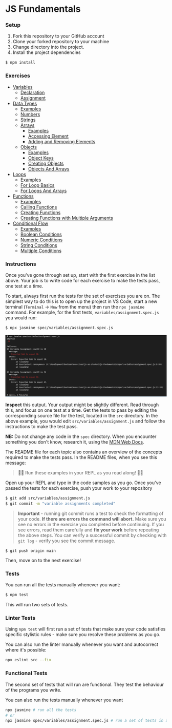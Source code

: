 # JS Fundamentals

### Setup

1. Fork this repository to your GitHub account
2. Clone your forked repository to your machine
3. Change directory into the project.
4. Install the project dependencies

```sh
$ npm install
```

### Exercises
- [Variables](./src/variables/README.md)
  - [Declaration](./src/variables/declaration.js)
  - [Assignment](./src/variables/assignment.js)
- [Data Types](./src/data-types/README.md)
  - [Examples](./src/data-types/example.js)
  - [Numbers](./src/data-types/numbers.js)
  - [Strings](./src/data-types/strings.js)
  - [Arrays](./spec/data-types/arrays/README.md)
    - [Examples]('./src/data-types/arrays/example.js')
    - [Accessing Element]('./src/data-types/arrays/accessing-elements.js')
    - [Adding and Removing Elements]('./src/data-types/arrays/adding-removing-elements.js')
  - [Objects](./spec/data-types/objects/README.md)
    - [Examples]('./src/data-types/objects/example.js')
    - [Object Keys](./src/data-types/objects/object-key.js)
    - [Creating Objects](./src/data-types/objects/creating-objects.js)
    - [Objects And Arrays](./src/data-types/objects/objects-and-arrays.js)
- [Loops](./src/loops/README.md)
  - [Examples]('./src/loops/example.js')
  - [For Loop Basics]('./src/loops/for-loop-basics.js')
  - [For Loops And Arrays]('./src/loops/for-loops-and-arrays.js')
- [Functions](./src/functions/README.md)
  - [Examples](./src/functions/example.js)
  - [Calling Functions]('./src/functions/calling-functions.js')
  - [Creating Functions]('./src/functions/creating-functions.js')
  - [Creating Functions with Multiple Arguments]('./src/functions/creating-functions-multiple-args.js')
- [Conditional Flow](./src/conditional-flow/README.md)
  - [Examples]('./src/conditional-flow/example.js')
  - [Boolean Conditions]('./src/conditional-flow/boolean-conditions.js')
  - [Numeric Conditions]('./src/conditional-flow/numeric-conditions.js')
  - [String Conditions]('./src/conditional-flow/string-conditions.js')
  - [Multiple Conditions]('./src/conditional-flow/multiple-conditions.js')

### Instructions

Once you've gone through set up, start with the first exercise in the list above. Your job is to write code for each exercise to make the tests pass, one test at a time.

To start, always first run the tests for the set of exercises you are on. The simplest way to do this is to open up the project in VS Code, start a new terminal (`Terminal` -> `New` from the menu)  then run the `npx jasmine` command. For example, for the first tests, `variables/assignment.spec.js` you would run:

```sh
$ npx jasmine spec/variables/assignment.spec.js
```
![](./_images/test-output1.png)

**Inspect** this output. Your output might be slightly different. Read through this, and focus on one test at a time. Get the tests to pass by editing the corresponding source file for the test, located in the `src` directory. In the above example, you would edit `src/variables/assignment.js` and follow the instructions to make the test pass.

**NB:** Do not change any code in the `spec` directory. When you encounter something you don't know, research it, using the [MDN Web Docs](https://developer.mozilla.org/en-US/docs/Web/JavaScript/Reference). 

The README file for each topic also contains an overview of the concepts required to make the tests pass. In the README files, when you see this message:

> 👨‍💻 Run these examples in your REPL as you read along! 👨‍💻

Open up your REPL and type in the code samples as you go. Once you've passed the tests for each exercise, push your work to your repository
```sh
$ git add src/variables/assignment.js
$ git commit -m "variable assignments completed"
```

> **Important** - running git commit runs a test to check the formatting of your code. **If there are errors the command will abort.**
> Make sure you see no errors in the exercise you completed before continuing. If you see errors, read them carefully and **fix your work** before repeating the above steps.
> You can verify a successful commit by checking with `git log` - verify you see the commit message.
```
$ git push origin main
```
Then, move on to the next exercise!


### Tests
You can run all the tests manually whenever you want:
```sh
$ npm test
```

This will run two sets of tests.

### Linter Tests
Using `npm test` will first run a set of tests that make sure your code satisfies specific stylistic rules - make sure you resolve these problems as you go.

You can also run the linter manually whenever you want and autocorrect where it's possible:
```sh
npx eslint src --fix
```

### Functional Tests
The second set of tests that will run are functional. They test the behaviour of the programs you write.

You can also run the tests manually whenever you want
```sh
npx jasmine # run all the tests
# or
npx jasmine spec/variables/assignment.spec.js # run a set of tests in a spec file
```
